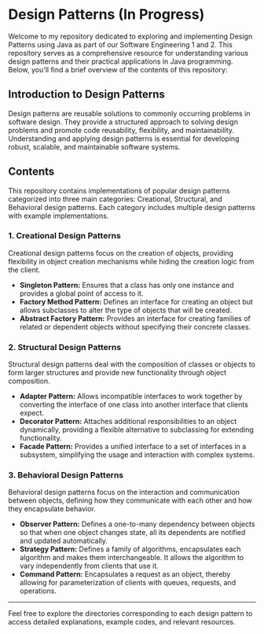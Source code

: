# Design Patterns (In Progress)

Welcome to my repository dedicated to exploring and implementing Design Patterns using Java as part of our Software Engineering 1 and 2.
This repository serves as a comprehensive resource for understanding various design patterns and their practical applications in Java programming.
Below, you'll find a brief overview of the contents of this repository:

## Introduction to Design Patterns
Design patterns are reusable solutions to commonly occurring problems in software design.
They provide a structured approach to solving design problems and promote code reusability, flexibility, and maintainability.
Understanding and applying design patterns is essential for developing robust, scalable, and maintainable software systems.

## Contents
This repository contains implementations of popular design patterns categorized into three main categories: Creational, Structural, and Behavioral design patterns.
Each category includes multiple design patterns with example implementations.

### 1. Creational Design Patterns
Creational design patterns focus on the creation of objects, providing flexibility in object creation mechanisms while hiding the creation logic from the client.

- **Singleton Pattern:** Ensures that a class has only one instance and provides a global point of access to it.
- **Factory Method Pattern:** Defines an interface for creating an object but allows subclasses to alter the type of objects that will be created.
- **Abstract Factory Pattern:** Provides an interface for creating families of related or dependent objects without specifying their concrete classes.

### 2. Structural Design Patterns
Structural design patterns deal with the composition of classes or objects to form larger structures and provide new functionality through object composition.

- **Adapter Pattern:** Allows incompatible interfaces to work together by converting the interface of one class into another interface that clients expect.
- **Decorator Pattern:** Attaches additional responsibilities to an object dynamically, providing a flexible alternative to subclassing for extending functionality.
- **Facade Pattern:** Provides a unified interface to a set of interfaces in a subsystem, simplifying the usage and interaction with complex systems.

### 3. Behavioral Design Patterns
Behavioral design patterns focus on the interaction and communication between objects, defining how they communicate with each other and how they encapsulate behavior.

- **Observer Pattern:** Defines a one-to-many dependency between objects so that when one object changes state, all its dependents are notified and updated automatically.
- **Strategy Pattern:** Defines a family of algorithms, encapsulates each algorithm and makes them interchangeable. It allows the algorithm to vary independently from clients that use it.
- **Command Pattern:** Encapsulates a request as an object, thereby allowing for parameterization of clients with queues, requests, and operations.

<hr/>

Feel free to explore the directories corresponding to each design pattern to access detailed explanations, example codes, and relevant resources.
